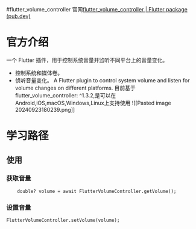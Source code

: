 #flutter_volume_controller 
官网[flutter_volume_controller | Flutter package (pub.dev)](https://pub.dev/packages/flutter_volume_controller)
# 官方介绍
一个 Flutter 插件，用于控制系统音量并监听不同平台上的音量变化。
- 控制系统和媒体卷。
- 侦听音量变化。
A Flutter plugin to control system volume and listen for volume changes on different platforms.
目前基于flutter_volume_controller: ^1.3.2,是可以在Android,iOS,macOS,Windows,Linux上支持使用
![[Pasted image 20240923180239.png]]
# 学习路径
## 使用
### 获取音量
```
    double? volume = await FlutterVolumeController.getVolume();
```
### 设置音量
```
FlutterVolumeController.setVolume(volume);
```

